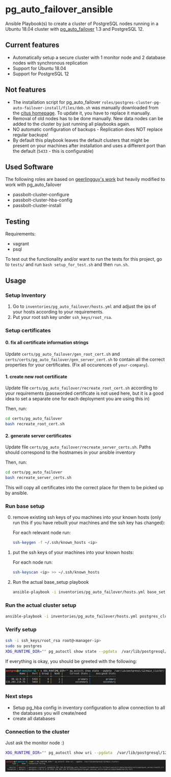 # pg_auto_failover_ansible
Ansible Playbook(s) to create a cluster of PostgreSQL nodes running in a Ubuntu 18.04 cluster with [pg_auto_failover](https://github.com/citusdata/pg_auto_failover) 1.3 and PostgreSQL 12.

## Current features

- Automatically setup a secure cluster with 1 monitor node and 2 database nodes with synchronous replication
- Support for Ubuntu 18.04
- Support for PostgreSQL 12

## Not features

- The installation script for pg_auto_failover `roles/postgres-cluster-pg-auto-failover-install/files/deb.sh` was manually downloaded from the [citus homepage](https://install.citusdata.com/community/deb.sh). To update it, you have to replace it manually.
- Removal of old nodes has to be done manually. New data nodes can be added to the cluster by just running all playbooks again.
- NO automatic configuration of backups - Replication does NOT replace regular backups!
- By default this playbook leaves the default clusters that might
be present on your machines after installation and uses a different port than the default (`5433` - this is configurable)

## Used Software

The following roles are based on [geerlingguy's work](https://github.com/geerlingguy/ansible-role-postgresql) but heavily modified to work with pg_auto_failover

- passbolt-cluster-configure
- passbolt-cluster-hba-config
- passbolt-cluster-install

## Testing

Requirements:

- vagrant
- psql

To test out the functionality and/or want to run the tests for this project, go to `tests/` and run `bash setup_for_test.sh` and then `run.sh`.

## Usage

### Setup Inventory

1. Go to `inventories/pg_auto_failover/hosts.yml` and adjust the ips of your hosts according to your requirements.
2. Put your root ssh key under `ssh_keys/root_rsa`.

### Setup certificates

#### 0. fix all certificate information strings

Update `certs/pg_auto_failover/gen_root_cert.sh` and `certs/certs/pg_auto_failover/gen_server_cert.sh` to contain all the correct properties for your certificates. (Fix all occurences of `your-company`).

#### 1. create new root certificate

Update file `certs/pg_auto_failover/recreate_root_cert.sh` according to your requirements (passworded certificate is not used here, but it is a good idea to set a separate one for each deployment you are using this in)


Then, run:

```bash
cd certs/pg_auto_failover
bash recreate_root_cert.sh
```

#### 2. generate server certificates

Update file `certs/pg_auto_failover/recreate_server_certs.sh`. Paths should correspond to the hostnames in your ansible inventory

Then, run:

```bash
cd certs/pg_auto_failover
bash recreate_server_certs.sh
```

This will copy all certificates into the correct place for them to be picked up by ansible.


### Run base setup

0. remove existing ssh keys of you machines into your known hosts (only run this if you have rebuilt your machines and the ssh key has changed):

    For each relevant node run:

    ```bash
    ssh-keygen -f ~/.ssh/known_hosts <ip>
    ```

1. put the ssh keys of your machines into your known hosts:

    For each node run:

    ```bash
    ssh-keyscan <ip> >> ~/.ssh/known_hosts
    ```

2. Run the actual base_setup playbook

    ```bash
    ansible-playbook -i inventories/pg_auto_failover/hosts.yml base_setup.yml
    ```
### Run the actual cluster setup

```bash
ansible-playbook -i inventories/pg_auto_failover/hosts.yml postgres_cluster_servers.yml
```

### Verify setup

```bash
ssh -i ssh_keys/root_rsa root@<manager-ip>
sudo su postgres
XDG_RUNTIME_DIR="" pg_autoctl show state --pgdata  /var/lib/postgresql/12/main_cluster/
```

If everything is okay, you should be greeted with the following:

![](success.png)

### Next steps

- Setup pg_hba config in inventory configuration to allow connection to all the databases you will create/need
- create all databases

### Connection to the cluster

Just ask the monitor node :)

```bash
XDG_RUNTIME_DIR="" pg_autoctl show uri --pgdata  /var/lib/postgresql/12/main_cluster/
```

![](connection_strings.png)
